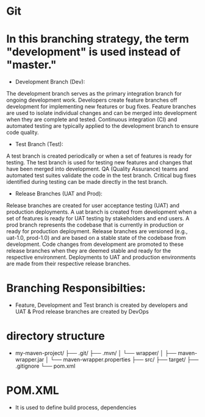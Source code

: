 # Git

# In this branching strategy, the term "development" is used instead of "master." 

- Development Branch (Dev):

The development branch serves as the primary integration branch for ongoing development work.
Developers create feature branches off development for implementing new features or bug fixes.
Feature branches are used to isolate individual changes and can be merged into development when they are complete and tested.
Continuous integration (CI) and automated testing are typically applied to the development branch to ensure code quality.

- Test Branch (Test):

A test branch is created periodically or when a set of features is ready for testing.
The test branch is used for testing new features and changes that have been merged into development.
QA (Quality Assurance) teams and automated test suites validate the code in the test branch.
Critical bug fixes identified during testing can be made directly in the test branch.

- Release Branches (UAT and Prod):

Release branches are created for user acceptance testing (UAT) and production deployments.
A uat branch is created from development when a set of features is ready for UAT testing by stakeholders and end users.
A prod branch represents the codebase that is currently in production or ready for production deployment.
Release branches are versioned (e.g., uat-1.0, prod-1.0) and are based on a stable state of the codebase from development.
Code changes from development are promoted to these release branches when they are deemed stable and ready for the respective environment.
Deployments to UAT and production environments are made from their respective release branches.
# Branching Responsibilties:
- Feature, Development and Test branch is created by developers and UAT & Prod release branches are created by DevOps

# directory structure
- my-maven-project/
├── .git/
├── .mvn/
│   └── wrapper/
│       ├── maven-wrapper.jar
│       └── maven-wrapper.properties
├── src/
├── target/
├── .gitignore
└── pom.xml


# POM.XML
- It is used to define build process, dependencies

